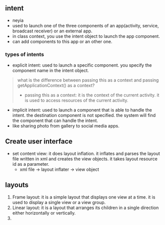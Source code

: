 #

## intent

- neyia 
- used to launch one of the three components of an app(activity, service, broadcast receiver) or an external app.
- in class context, you use the intent object to launch the app component.
- can add components to this app or an other one.

### types of intents

- explicit intent: used to launch a specific component. you specify the component name in the intent object.

> what is the difference between passing this as a context and passing getApplicationContext() as a context?
>
> - passing this as a context: it is the context of the current activity. it is used to access resources of the current activity.

- implicit intent: used to launch a component that is able to handle the intent. the destination component is not specified. the system will find the component that can handle the intent.
- like sharing photo from gallery to social media apps.
  
## Create user interface

- set content view: it does layout inflation. it inflates and parses the layout file written in xml and creates the view objects. it takes layout resource id as a parameter.
  - xml file -> layout inflater -> view object

## layouts

1. Frame layout: it is a simple layout that displays one view at a time. it is used to display a single view or a view group.
2. Linear layout: it is a layout that arranges its children in a single direction either horizontally or vertically.
3. 